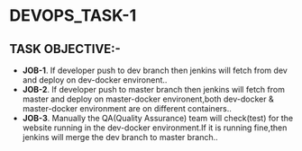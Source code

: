 # DEVOPS_TASK-1

## TASK OBJECTIVE:-
* **JOB-1**. If developer push to dev branch then jenkins will fetch from dev and deploy on dev-docker environent..
* **JOB-2**. If developer push to master branch then jenkins will fetch from master and deploy on master-docker environent,both dev-docker & master-docker                                      environment are on different containers..
* **JOB-3**. Manually the QA(Quality Assurance) team will check(test) for the website running in the dev-docker environment.If it is running fine,then jenkins will merge the dev branch to master branch..
